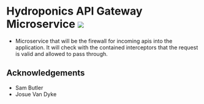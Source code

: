 # Hydroponics API Gateway Microservice [![](https://jitpack.io/v/hydroponics-system/hydro-api-gateway-microservice.svg)](https://jitpack.io/#hydroponics-system/hydro-api-gateway-microservice)

- Microservice that will be the firewall for incoming apis into the application. It will check with the contained interceptors that the request is valid and allowed to pass through.

<!-- ACKNOWLEDGEMENTS -->

## Acknowledgements

- Sam Butler
- Josue Van Dyke
